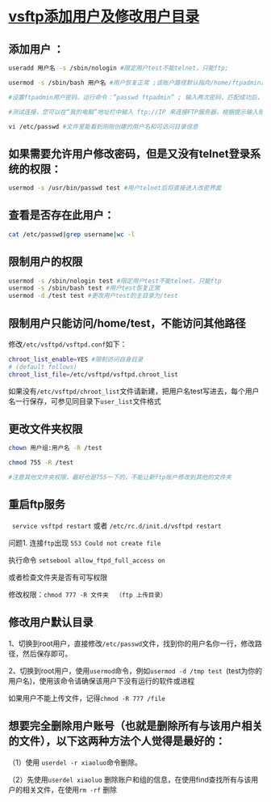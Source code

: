 # [vsftp添加用户及修改用户目录](https://www.cnblogs.com/xuey/p/7844543.html)

## 添加用户 ：

```bash
useradd 用户名 -s /sbin/nologin #限定用户test不能telnet，只能ftp;

usermod -s /sbin/bash 用户名 #用户恢复正常 ;该账户路径默认指向/home/ftpadmin目录

#设置ftpadmin用户密码，运行命令：”passwd ftpadmin” ; 输入两次密码，匹配成功后，就设置好了ftpadmin用户的密码了

#测试连接，您可以在“我的电脑”地址栏中输入 ftp://IP 来连接FTP服务器，根据提示输入账户密码

vi /etc/passwd #文件里能看到刚刚创建的用户名和可访问目录信息
```


## 如果需要允许用户修改密码，但是又没有telnet登录系统的权限：

```bash
usermod -s /usr/bin/passwd test #用户telnet后将直接进入改密界面
```



## 查看是否存在此用户：

```bash
cat /etc/passwd|grep username|wc -l
```



## 限制用户的权限

```bash
usermod -s /sbin/nologin test #限定用户test不能telnet，只能ftp
usermod -s /sbin/bash test #用户test恢复正常
usermod -d /test test #更改用户test的主目录为/test
```



## 限制用户只能访问/home/test，不能访问其他路径

修改`/etc/vsftpd/vsftpd.conf`如下：

```bash
chroot_list_enable=YES #限制访问自身目录
# (default follows)
chroot_list_file=/etc/vsftpd/vsftpd.chroot_list
```

如果没有`/etc/vsftpd/chroot_list`文件请新建，把用户名test写进去，每个用户名一行保存，可参见同目录下`user_list`文件格式

 

## 更改文件夹权限 

```bash
chown 用户组:用户名 -R /test 

chmod 755 -R /test 

#注意其他文件夹权限，最好也是755一下的，不能让新ftp账户修改到其他的文件夹
```



## 重启ftp服务

` service vsftpd restart`  或者 `/etc/rc.d/init.d/vsftpd restart`

问题1. 连接`ftp`出现 `553 Could not create file`

执行命令 `setsebool allow_ftpd_full_access on`

或者检查文件夹是否有可写权限

修改权限：`chmod 777 -R 文件夹  （ftp 上传目录）`

 

## 修改用户默认目录 

1、切换到root用户，直接修改`/etc/passwd`文件，找到你的用户名你一行，修改路径，然后保存即可。

2、切换到root用户，使用`usermod`命令，例如`usermod -d /tmp test `(test为你的用户名)，使用该命令请确保该用户下没有运行的软件或进程

 如果用户不能上传文件，记得`chmod -R 777 /file`

 

## 想要完全删除用户账号（也就是删除所有与该用户相关的文件），以下这两种方法个人觉得是最好的：

  （1）使用 `userdel -r xiaoluo`命令删除。

  （2）先使用`userdel xiaoluo` 删除账户和组的信息，在使用find查找所有与该用户的相关文件，在使用`rm -rf` 删除